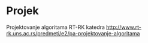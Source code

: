 # Projek
Projektovanje algoritama RT-RK katedra http://www.rt-rk.uns.ac.rs/predmeti/e2/pa-projektovanje-algoritama
